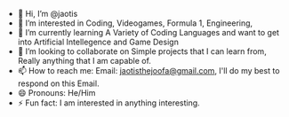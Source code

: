 - 👋 Hi, I’m @jaotis
- 👀 I’m interested in Coding, Videogames, Formula 1, Engineering,
- 🌱 I’m currently learning A Variety of Coding Languages and want to get into Artificial Intellegence and Game Design
- 💞️ I’m looking to collaborate on Simple projects that I can learn from, Really anything that I am capable of.
- 📫 How to reach me: Email: jaotisthejoofa@gmail.com, I'll do my best to respond on this Email.
- 😄 Pronouns: He/Him
- ⚡ Fun fact: I am interested in anything interesting. 

<!---
jaotis/jaotis is a ✨ special ✨ repository because its `README.md` (this file) appears on your GitHub profile.
You can click the Preview link to take a look at your changes.
--->
